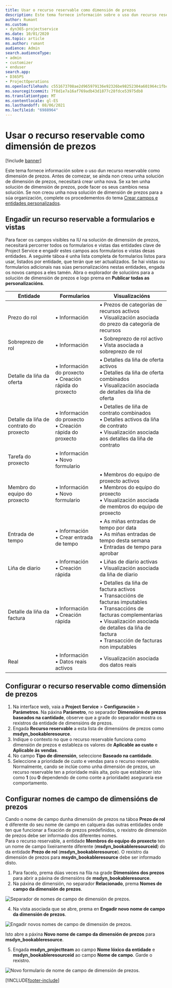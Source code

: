```yaml
---
title: Usar o recurso reservable como dimensión de prezos
description: Este tema fornece información sobre o uso dun recurso reservable como dimensión de prezos.
author: Rumant
ms.custom:
- dyn365-projectservice
ms.date: 10/01/2020
ms.topic: article
ms.author: rumant
audience: Admin
search.audienceType:
- admin
- customizer
- enduser
search.app:
- D365PS
- ProjectOperations
ms.openlocfilehash: c551673708ae2d965979136e92326be98252304a601964c1fbc52a329c592712
ms.sourcegitcommit: 7f8d1e7a16af769adb43d1877c28fdce53975db8
ms.translationtype: MT
ms.contentlocale: gl-ES
ms.lasthandoff: 08/06/2021
ms.locfileid: "6988964"
---
```

# <a name="use-bookable-resource-as-a-pricing-dimension"></a>Usar o recurso reservable como dimensión de prezos

[!include [banner](../includes/psa-now-project-operations.md)]

Este tema fornece información sobre o uso dun recurso reservable como dimensión de prezos. Antes de comezar, se aínda non creou unha solución de dimensión de prezos, necesitará crear unha nova. Se xa ten unha solución de dimensión de prezos, pode facer os seus cambios nesa solución. Se non creou unha nova solución de dimensión de prezos para a súa organización, complete os procedementos do tema [Crear campos e entidades personalizados](create-custom-fields-entities.md).

## <a name="add-bookable-resource-to-forms-and-views"></a>Engadir un recurso reservable a formularios e vistas
Para facer os campos visibles na IU na solución de dimensión de prezos, necesitará percorrer todos os formularios e vistas das entidades clave de Project Service e engadir estes campos aos formularios e vistas desas entidades.
A seguinte táboa é unha lista completa de formularios listos para usar, listados por entidade, que terán que ser actualizados. Se hai vistas ou formularios adicionais nas súas personalizacións nestas entidades, engada os novos campos a eles tamén.
Abra o explorador de solucións para a solución de dimensión de prezos e logo prema en **Publicar todas as personalizacións**.


|   Entidade        | Formularios   |Visualizacións        |
| ------------------------------|---------------------------------|----------------------------------|
|  Prezo do rol|• Información |• Prezos de categorías de recursos activos<br> • Visualización asociada do prezo da categoría de recursos|
|  Sobreprezo de rol|• Información|• Sobreprezo de rol activo<br>• Vista asociada a sobreprezo de rol|
|  Detalle da liña da oferta|• Información do proxecto<br>• Creación rápida do proxecto|• Detalles da liña de oferta activos<br>• Detalles da liña de oferta combinados<br>• Visualización asociada de detalles da liña de oferta|
|  Detalle da liña de contrato do proxecto|• Información do proxecto<br>• Creación rápida do proxecto|• Detalles de liña de contrato combinados<br>• Detalles activos da liña de contrato<br>• Visualización asociada aos detalles da liña de contrato|
|  Tarefa do proxecto|• Información<br>• Novo formulario||
|  Membro do equipo do proxecto|• Información<br>• Novo formulario|• Membros do equipo de proxecto activos<br>• Membros do equipo do proxecto<br>• Visualización asociada de membros do equipo de proxecto|
|  Entrada de tempo|• Información<br>• Crear entrada de tempo|• As miñas entradas de tempo por data<br>• As miñas entradas de tempo desta semana<br>• Entradas de tempo para aprobar|
|  Liña de diario|• Información<br>• Creación rápida|• Liñas de diario activas<br>• Visualización asociada da liña de diario|
|  Detalle da liña da factura|• Información<br>• Creación rápida|• Detalles da liña de factura activos<br>• Transaccións de facturas imputables<br>• Transaccións de facturas complementarias<br>• Visualización asociada de detalles da liña de factura<br>• Transacción de facturas non imputables|
|  Real|• Información<br>• Datos reais activos|• Visualización asociada dos datos reais|

## <a name="set-up-bookable-resource-as-a-pricing-dimension"></a>Configurar o recurso reservable como dimensión de prezos

1. Na interface web, vaia a **Project Service** > **Configuración** > **Parámetros**. Na páxina **Parámetro**, no separador **Dimensións de prezos baseados na cantidade**, observe que a grade do separador mostra os rexistros da entidade de dimensións de prezos. 
2. Engada **Recurso reservable** a esta lista de dimensións de prezos como **msdyn_bookableresource**. 
3. Indique o contexto no que o recurso reservable funciona como dimensión de prezos e estableza os valores de **Aplicable ao custo** e **Aplicable ás vendas**.
4. No campo **Tipo de dimensión**, seleccione **Baseado na cantidade**. 
5. Seleccione a prioridade de custo e vendas para o recurso reservable. Normalmente, cando se inclúe como unha dimensión de prezos, un recurso reservable ten a prioridade máis alta, polo que establecer isto como **1** (ou **0** dependendo de como conte a prioridade) aseguraría ese comportamento.

## <a name="set-up-pricing-dimension-field-names"></a>Configurar nomes de campo de dimensións de prezos

Cando o nome de campo dunha dimensión de prezos na táboa **Prezo de rol** é diferente do seu nome de campo en calquera das outras entidades onde ten que funcionar a fixación de prezos predefinidos, o rexistro de dimensión de prezos debe ser informado dos diferentes nomes.    
Para o recurso reservable, a entidade **Membros do equipo do proxecto** ten un nome de campo lixeiramente diferente (**msdyn_bookableresourceid**) do da entidade **Prezo de rol** (**msdyn_bookableresource**). O rexistro da dimensión de prezos para **msydn_bookableresource** debe ser informado disto. 
1. Para facelo, prema dúas veces na fila na grade **Dimensións dos prezos** para abrir a páxina de dimensións de **msdyn_bookableresource**.
2. Na páxina de dimensión, no separador **Relacionado**, prema **Nomes de campo da dimensión de prezos**.

 ![Separador de nomes de campo de dimensión de prezos.](media/PD-fieldname.png)

4. Na vista asociada que se abre, prema en **Engadir novo nome de campo da dimensión de prezos**.

 ![Engadir novos nomes de campo de dimensión de prezos.](media/Add-NewPD-fieldname.png)


Isto abre a páxina **Novo nome de campo da dimensión de prezos** para **msdyn_bookableresource**. 

5. Engada **msdyn_projectteam** ao campo **Nome lóxico da entidade** e **msdyn_bookableresourceid** ao campo **Nome de campo**. Garde o rexistro.

 ![Novo formulario de nome de campo de dimensión de prezos.](media/PD-fieldname-Added.png)


[!INCLUDE[footer-include](../includes/footer-banner.md)]